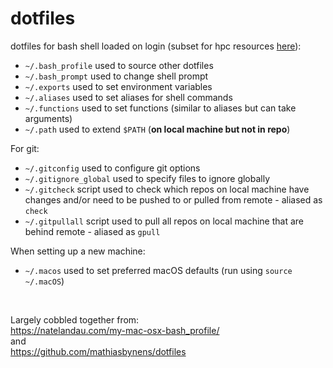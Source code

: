 # dotfiles

dotfiles for bash shell loaded on login (subset for hpc resources [here](https://github.com/caseyyoungflesh/hpc_dotfiles)):

 * `~/.bash_profile` used to source other dotfiles
 * `~/.bash_prompt` used to change shell prompt
 * `~/.exports` used to set environment variables
 * `~/.aliases` used to set aliases for shell commands
 * `~/.functions` used to set functions (similar to aliases but can take arguments)
 * `~/.path` used to extend `$PATH` (**on local machine but not in repo**)
 
For git:

 * `~/.gitconfig` used to configure git options
 * `~/.gitignore_global` used to specify files to ignore globally
 * `~/.gitcheck` script used to check which repos on local machine have changes and/or need to be pushed to or pulled from remote - aliased as `check`
 * `~/.gitpullall` script used to pull all repos on local machine that are behind remote - aliased as `gpull`

When setting up a new machine:

 * `~/.macos` used to set preferred macOS defaults (run using `source ~/.macOS`)

&nbsp;

Largely cobbled together from:  
https://natelandau.com/my-mac-osx-bash_profile/  
and  
https://github.com/mathiasbynens/dotfiles
